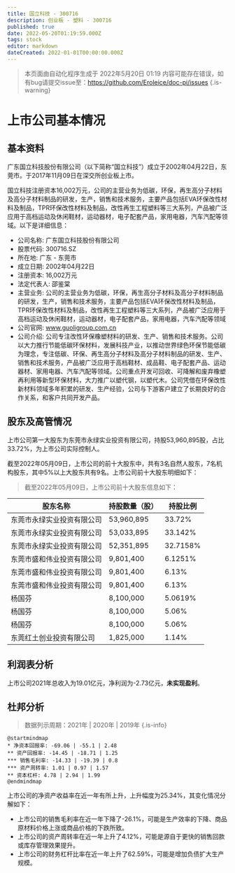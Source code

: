 ```yaml
---
title: 国立科技 - 300716
description: 创业板 - 塑料 - 300716
published: true
date: 2022-05-20T01:19:59.000Z
tags: stock
editor: markdown
dateCreated: 2022-01-01T00:00:00.000Z
---
```


> 本页面由自动化程序生成于 2022年5月20日 01:19
> 内容可能存在错误，如有bug请提交issue至：https://github.com/Eroleice/doc-pi/issues
{.is-warning}

# 上市公司基本情况

## 基本资料

广东国立科技股份有限公司（以下简称“国立科技”）成立于2002年04月22日，东莞市。于2017年11月09日在深交所创业板上市。

国立科技注册资本16,002万元，公司的主营业务为低碳，环保，再生高分子材料及高分子材料制品的研发，生产，销售和技术服务，主要产品包括EVA环保改性材料及制品，TPR环保改性材料及制品，改性再生工程塑料等三大系列，产品被广泛应用于高档运动及休闲鞋材，运动器材，电子配套产品，家用电器，汽车汽配等领域。以下是详细信息：

- 公司名称: 广东国立科技股份有限公司
- 股票代码: 300716.SZ
- 所在地: 广东 - 东莞市
- 成立日期: 2002年04月22日
- 注册资本: 16,002万元
- 法定代表人: 邵鉴棠
- 主营业务: 公司的主营业务为低碳，环保，再生高分子材料及高分子材料制品的研发，生产，销售和技术服务，主要产品包括EVA环保改性材料及制品，TPR环保改性材料及制品，改性再生工程塑料等三大系列，产品被广泛应用于高档运动及休闲鞋材，运动器材，电子配套产品，家用电器，汽车汽配等领域
- 公司官网: www.guoligroup.com.cn
- 公司介绍: 公司专注改性环保橡塑材料的研发、生产、销售和技术服务。公司以大力推行节能低碳环保材料，发展科技产业，以推动世界绿色环保节能低碳为理念，专注低碳、环保、再生高分子材料及高分子材料制品的研发、生产、销售和技术服务，产品被广泛应用于高档鞋材、成品鞋、电子配套产品、运动器材、家用电器、汽车汽配等领域。公司重点开发可回收、可降解和废弃橡塑再利用等新型环保材料，大力推广以塑代钢，以塑代木。公司凭借在环保改性新材料领域多年积累的研发、生产经验，公司与下游客户建立了长期良好的合作关系，和客户共同开发产品。


## 股东及高管情况

上市公司第一大股东为东莞市永绿实业投资有限公司，持股53,960,895股，占比33.72%，为上市公司实际控制人。

截至2022年05月09日，上市公司的前十大股东中，共有3名自然人股东，7名机构股东，其中5%以上大股东共有9名。上市公司前十大股东明细如下：

> 截至2022年05月09日，上市公司前十大股东信息如下：

| 股东名称 | 持股数量（股） | 持股比例 |
| --- | --- | --- |
| 东莞市永绿实业投资有限公司 | 53,960,895 | 33.72% |
| 东莞市永绿实业投资有限公司 | 53,033,895 | 33.142% |
| 东莞市永绿实业投资有限公司 | 52,351,895 | 32.7158% |
| 东莞市盛和伟业投资有限公司 | 9,801,400 | 6.1251% |
| 东莞市盛和伟业投资有限公司 | 9,801,400 | 6.13% |
| 东莞市盛和伟业投资有限公司 | 9,801,400 | 6.13% |
| 杨国芬 | 8,100,000 | 5.0619% |
| 杨国芬 | 8,100,000 | 5.06% |
| 杨国芬 | 8,100,000 | 5.06% |
| 东莞红土创业投资有限公司 | 1,825,000 | 1.14% |




## 利润表分析

上市公司2021年总收入为19.01亿元，净利润为-2.73亿元，**未实现盈利**。

## 杜邦分析

> 数据列示周期：2021年 | 2020年 | 2019年
{.is-info}

```plantuml
@startmindmap
* 净资本回报率: -69.06 | -55.1 | 2.48
** 资产回报率: -14.45 | -18.71 | 1.25
*** 销售毛利率: -14.33 | -19.39 | 0.8
*** 资产周转率: 1.01 | 0.97 | 1.57
** 资本杠杆: 4.78 | 2.94 | 1.99
@endmindmap
```

上市公司的净资产收益率在近一年有所上升，上升幅度为25.34%，其变化情况分解如下：
- 上市公司的销售毛利率在近一年下降了-26.1%，可能是生产效率的下降、商品原材料价格上涨或商品价格的下跌所致。
- 上市公司的资产周转率在近一年上升了4.12%，可能是源自于更快的销售回款或库存管理效果提升。
- 上市公司的财务杠杆比率在近一年上升了62.59%，可能是增加负债扩大生产规模。

